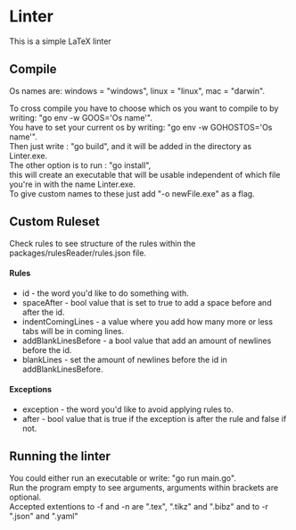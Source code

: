 
# Linter

This is a simple LaTeX linter

## 

## Compile
Os names are: windows = "windows", linux = "linux", mac = "darwin".

To cross compile you have to choose which os you want to compile to by writing: "go env -w GOOS='Os name'".  
You have to set your current os by writing: "go env -w GOHOSTOS='Os name'".  
Then just write : "go build", and it will be added in the directory as Linter.exe.  
The other option is to run : "go install",  
this will create an executable that will be usable independent of which file you're in with the name Linter.exe.  
To give custom names to these just add "-o newFile.exe" as a flag.  


## Custom Ruleset
Check rules to see structure of the rules within the packages/rulesReader/rules.json file.

#### Rules
* id - the word you'd like to do something with.
* spaceAfter - bool value that is set to true to add a space before and after the id.
* indentComingLines - a value where you add how many more or less tabs will be in coming lines.
* addBlankLinesBefore - a bool value that add an amount of newlines before the id.
* blankLines - set the amount of newlines before the id in addBlankLinesBefore.

#### Exceptions
* exception - the word you'd like to avoid applying rules to.
* after - bool value that is true if the exception is after the rule and false if not.


## Running the linter
You could either run an executable or write: "go run main.go".  
Run the program empty to see arguments, arguments within brackets are optional.  
Accepted extentions to -f and -n are ".tex", ".tikz" and ".bibz" and to -r ".json" and ".yaml"